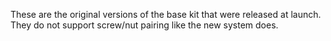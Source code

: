 These are the original versions of the base kit that were released at launch. They do not support screw/nut pairing like the new system does.
